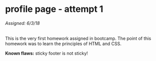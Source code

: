 # profile page - attempt 1
###### Assigned: 6/3/18

This is the very first homework assigned in bootcamp. The point of this homework was to learn the principles of HTML and CSS.

**Known flaws:** sticky footer is not sticky!
